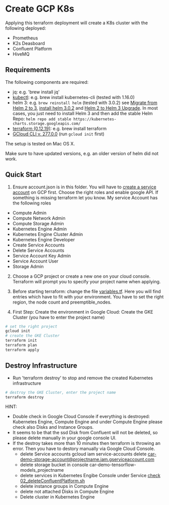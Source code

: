 # Create GCP K8s

Applying this terraform deployment will create a K8s cluster with the following deployed:

* Prometheus
* K2s Deasboard
* Confluent Platform
* HiveMQ

## Requirements

The following components are required:

* jq: e.g. 'brew install jq'
* [kubectl](https://kubernetes.io/docs/tasks/tools/install-kubectl/): e.g. brew install kubernetes-cli (tested with 1.16.0)
* helm 3: e.g. `brew reinstall helm` (tested with 3.0.2)
  see [Migrate from Helm 2 to 3](https://helm.sh/blog/migrate-from-helm-v2-to-helm-v3/), [install helm 3.0.2](https://helm.sh/docs/intro/install/) and [Helm 2 to Helm 3 Upgrade](https://runkiss.blogspot.com/2019/12/helm-2-to-helm-3-updates.html). In most cases, you just need to install Helm 3 and then add the stable Helm Repo: `helm repo add stable https://kubernetes-charts.storage.googleapis.com/`
* [terraform (0.12.19)](https://www.terraform.io/downloads.html): e.g. brew install terraform
* [GCloud CLI v. 277.0.0](https://cloud.google.com/sdk/docs/quickstart-macos) (run `gcloud init` first)

The setup is tested on Mac OS X.

Make sure to have updated versions, e.g. an older version of helm did not work.

## Quick Start

1. Ensure account.json is in this folder. You will have to [create a service account](https://cloud.google.com/iam/docs/creating-managing-service-account-keys) on GCP first. Choose the right roles and enable google API. If something is missing terraform let you know.
My service Account has the following roles

* Compute Admin
* Compute Network Admin
* Compute Storage Admin
* Kubernetes Engine Admin
* Kubernetes Engine Cluster Admin
* Kubernetes Engine Developer
* Create Service Accounts
* Delete Service Accounts
* Service Account Key Admin
* Service Account User
* Storage Admin

2. Choose a GCP project or create a new one on your cloud console. Terraform will prompt you to specify your project name when applying.

3. Before starting terraform: change the file [variables.tf](variables.tf). Here you will find entries which have to fit with your environment. You have to set the right region, the node count and preemptible_nodes.

4. First Step: Create the environment in Google Cloud: Create the GKE Cluster (you have to enter the project name)
```bash
# set the right project
gcloud init
# create the GKE Cluster
terraform init
terraform plan
terraform apply
```

## Destroy Infrastructure

* Run 'terraform destroy' to stop and remove the created Kubernetes infrastructure
```bash
# destroy the GKE Cluster, enter the project name
terraform destroy
```
HINT:
* Double check in Google Cloud Console if everything is destroyed: 
  Kubernetes Engine, Compute Engine and under Compute Engine please check also Disks and Instance Groups.
* It seems to be that the ssd Disk from Confluent will not be deleted, so please delete manually in your google console UI.
* If the destroy takes more than 10 minutes then terraform is throwing an error. 
  Then you have to destory manually via Google Cloud Console.
  * delete Service accounts
    gcloud iam service-accounts delete car-demo-storage-account@projectname.iam.gserviceaccount.com
  * delete storage bucket in console car-demo-tensorflow-models_projectname
  * delete services in Kubernetes Engibe Console under Service [check 02_deleteConfluentPlatform.sh](../confluent/02_deleteConfluentPlatform.sh)
  * delete instance groups in Compute Engine
  * delete not attached Disks in Compute Engine
  * Delete cluster in Kubernetes Engine
